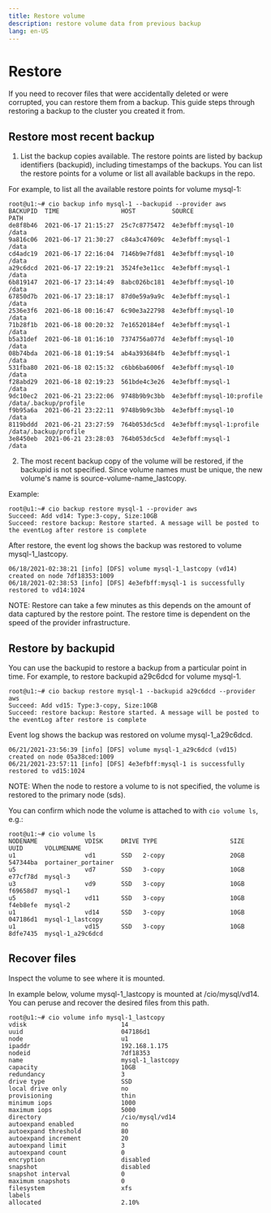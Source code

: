 ```yaml
---
title: Restore volume
description: restore volume data from previous backup
lang: en-US
---
```


# Restore

If you need to recover files that were accidentally deleted or were corrupted, you can restore them from a backup. This guide steps through restoring a backup to the cluster you created it from.

## Restore most recent backup

1. List the backup copies available. The restore points are listed by backup identifiers (backupid), including timestamps of the backups. You can list the restore points for a volume or list all available backups in the repo.

For example, to list all the available restore points for volume mysql-1:

```
root@u1:~# cio backup info mysql-1 --backupid --provider aws
BACKUPID  TIME                 HOST          SOURCE                             PATH
de8f8b46  2021-06-17 21:15:27  25c7c8775472  4e3efbff:mysql-10                       /data
9a816c06  2021-06-17 21:30:27  c84a3c47609c  4e3efbff:mysql-1                        /data
cd4adc19  2021-06-17 22:16:04  7146b9e7fd81  4e3efbff:mysql-10                       /data
a29c6dcd  2021-06-17 22:19:21  3524fe3e11cc  4e3efbff:mysql-1                        /data
6b819147  2021-06-17 23:14:49  8abc026bc181  4e3efbff:mysql-10                       /data
67850d7b  2021-06-17 23:18:17  87d0e59a9a9c  4e3efbff:mysql-1                        /data
2536e3f6  2021-06-18 00:16:47  6c90e3a22798  4e3efbff:mysql-10                       /data
71b28f1b  2021-06-18 00:20:32  7e16520184ef  4e3efbff:mysql-1                        /data
b5a31def  2021-06-18 01:16:10  7374756a077d  4e3efbff:mysql-10                       /data
08b74bda  2021-06-18 01:19:54  ab4a393684fb  4e3efbff:mysql-1                        /data
531fba80  2021-06-18 02:15:32  c6bb6ba6006f  4e3efbff:mysql-10                       /data
f28abd29  2021-06-18 02:19:23  561bde4c3e26  4e3efbff:mysql-1                        /data
9dc10ec2  2021-06-21 23:22:06  9748b9b9c3bb  4e3efbff:mysql-10:profile               /data/.backup/profile
f9b95a6a  2021-06-21 23:22:11  9748b9b9c3bb  4e3efbff:mysql-10                       /data
8119bddd  2021-06-21 23:27:59  764b053dc5cd  4e3efbff:mysql-1:profile                /data/.backup/profile
3e8450eb  2021-06-21 23:28:03  764b053dc5cd  4e3efbff:mysql-1                        /data
```

2. The most recent backup copy of the volume will be restored, if the backupid is not specified. Since volume names must be unique, the new volume's name is source-volume-name_lastcopy.

Example: 

```
root@u1:~# cio backup restore mysql-1 --provider aws
Succeed: Add vd14: Type:3-copy, Size:10GB
Succeed: restore backup: Restore started. A message will be posted to the eventLog after restore is complete
```

After restore, the event log shows the backup was restored to volume mysql-1_lastcopy. 
```
06/18/2021-02:38:21 [info] [DFS] volume mysql-1_lastcopy (vd14) created on node 7df18353:1009
06/18/2021-02:38:53 [info] [DFS] 4e3efbff:mysql-1 is successfully restored to vd14:1024
```

NOTE: Restore can take a few minutes as this depends on the amount of data captured by the restore point. The restore time is dependent on the speed of the provider infrastructure.


## Restore by backupid

You can use the backupid to restore a backup from a particular point in time. For example, to restore backupid a29c6dcd for volume mysql-1. 

```
root@u1:~# cio backup restore mysql-1 --backupid a29c6dcd --provider aws
Succeed: Add vd15: Type:3-copy, Size:10GB
Succeed: restore backup: Restore started. A message will be posted to the eventLog after restore is complete
```

Event log shows the backup was restored on volume mysql-1_a29c6dcd.

```
06/21/2021-23:56:39 [info] [DFS] volume mysql-1_a29c6dcd (vd15) created on node 05a38ced:1009
06/21/2021-23:57:11 [info] [DFS] 4e3efbff:mysql-1 is successfully restored to vd15:1024
```

NOTE: When the node to restore a volume to is not specified, the volume is restored to the primary node (sds).

You can confirm which node the volume is attached to with `cio volume ls`, e.g.: 

```
root@u1:~# cio volume ls
NODENAME             VDISK     DRIVE TYPE                    SIZE  UUID      VOLUMENAME
u1                   vd1       SSD   2-copy                  20GB  547344ba  portainer_portainer
u5                   vd7       SSD   3-copy                  10GB  e77cf78d  mysql-3
u3                   vd9       SSD   3-copy                  10GB  f69658d7  mysql-1
u5                   vd11      SSD   3-copy                  10GB  f4eb8efe  mysql-2
u1                   vd14      SSD   3-copy                  10GB  047186d1  mysql-1_lastcopy
u1                   vd15      SSD   3-copy                  10GB  8dfe7435  mysql-1_a29c6dcd
```

## Recover files

Inspect the volume to see where it is mounted. 

In example below, volume mysql-1_lastcopy is mounted at /cio/mysql/vd14. You can peruse and recover the desired files from this path.  

```
root@u1:~# cio volume info mysql-1_lastcopy
vdisk                          14
uuid                           047186d1
node                           u1
ipaddr                         192.168.1.175
nodeid                         7df18353
name                           mysql-1_lastcopy
capacity                       10GB
redundancy                     3
drive type                     SSD
local drive only               no
provisioning                   thin
minimum iops                   1000
maximum iops                   5000
directory                      /cio/mysql/vd14
autoexpand enabled             no
autoexpand threshold           80
autoexpand increment           20
autoexpand limit               3
autoexpand count               0
encryption                     disabled
snapshot                       disabled
snapshot interval              0
maximum snapshots              0
filesystem                     xfs
labels
allocated                      2.10%
```

